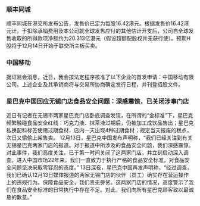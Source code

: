 ### 顺丰同城
顺丰同城在港交所发布公告，发售价已定为每股16.42港元。根据发售价16.42港元计，于扣除承销费用及本公司就全球发售应付的其他估计开支后，公司自全球发售收取的所得款项净额约为20.313亿港元（假设超额配股权并无获行使）。预期H股将于12月14日开始于联交所主板买卖。
### 中国移动
据证监会消息，近日，我会按法定程序核准了以下企业的首发申请：中国移动有限公司。上述企业及其承销商将与交易所协商确定发行日程，并刊登招股文件。
### 星巴克中国回应无锡门店食品安全问题：深感震惊，已关闭涉事门店
近日有记者在无锡市两家星巴克门店卧底调查发现，在所谓的“金标准”下，星巴克频繁触碰食品安全红线：巧克力液、抹茶液过期后，仍被加工成饮品售出；星巴克私换配料标签使用过期食材，店内一天出现4种过期食材；规定当天报废的糕点，次日又偷偷上架售卖。
12月13日，星巴克中国发布声明称，“我们已经关注到有关无锡星巴克两家门店的报道。对于报道中所涉及的食品安全问题，我们深感震惊。对此事件，我们高度关注，已于第一时间关闭了这两家门店，并立刻启动深入调查。进入中国市场22年来，我们一直致力于执行严格的食品安全标准，对食品安全问题坚决采取零容忍的态度。”
13日深夜，星巴克中国再发声明称，“经过调查，我们已确认12月13日媒体报道的两家无锡门店的伙伴（员工）确实存在营运操作上的违规行为。保障食品安全，我们责无旁贷。这两家门店的情况，高度警示了我们在食品安全标准的日常执行中存在不足。对此，我们向所有星巴克顾客致以最诚恳的歉意。”
